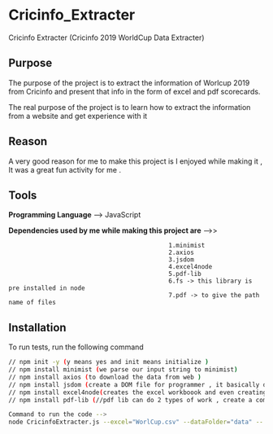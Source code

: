 
# Cricinfo_Extracter

Cricinfo Extracter (Cricinfo 2019 WorldCup Data Extracter)


## Purpose

 The purpose of the project is to extract the information of Worlcup 2019 from Cricinfo and present that info in the form of excel and pdf scorecards.

 The real purpose of the project is to learn how to extract the information from a website and get experience with it 
## Reason

A very good reason for me to make this project is I enjoyed while making it , It was a great fun activity for me .

## Tools



**Programming Language** --> JavaScript

**Dependencies used by me while making this project are** -->>

                                                1.minimist
                                                2.axios
                                                3.jsdom 
                                                4.excel4node
                                                5.pdf-lib 
                                                6.fs -> this library is pre installed in node
                                                7.pdf -> to give the path name of files


## Installation

To run tests, run the following command

```bash
// npm init -y (y means yes and init means initialize )
// npm install minimist (we parse our input string to minimist)
// npm install axios (to download the data from web )
// npm install jsdom (create a DOM file for programmer , it basically does the work of the browser)
// npm install excel4node(creates the excel workboook and even creating worksheet )
// npm install pdf-lib (//pdf lib can do 2 types of work , create a complete new pdf , another is modify the already existing template)

Command to run the code -->
node CricinfoExtracter.js --excel="WorlCup.csv" --dataFolder="data" -- source="https://www.espncricinfo.com/series/icc-cricket-world-cup-2019-1144415/match-results"
```

